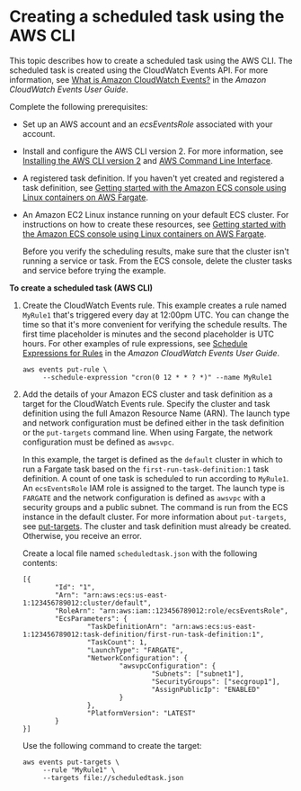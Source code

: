 # Creating a scheduled task using the AWS CLI<a name="scheduled_tasks_cli_tutorial"></a>

This topic describes how to create a scheduled task using the AWS CLI\. The scheduled task is created using the CloudWatch Events API\. For more information, see [What is Amazon CloudWatch Events?](https://docs.aws.amazon.com/AmazonCloudWatch/latest/events/WhatIsCloudWatchEvents.html) in the *Amazon CloudWatch Events User Guide*\.

Complete the following prerequisites:
+ Set up an AWS account and an *ecsEventsRole* associated with your account\.
+ Install and configure the AWS CLI version 2\. For more information, see [Installing the AWS CLI version 2](https://docs.aws.amazon.com/https://docs.aws.amazon.com/cli/latest/userguide/install-cliv2.html) and [AWS Command Line Interface](https://docs.aws.amazon.com/cli/latest/userguide/cli-environment.html)\.
+ A registered task definition\. If you haven't yet created and registered a task definition, see [Getting started with the Amazon ECS console using Linux containers on AWS Fargate](getting-started-fargate.md)\.
+ An Amazon EC2 Linux instance running on your default ECS cluster\. For instructions on how to create these resources, see [Getting started with the Amazon ECS console using Linux containers on AWS Fargate](getting-started-fargate.md)\.

  Before you verify the scheduling results, make sure that the cluster isn't running a service or task\. From the ECS console, delete the cluster tasks and service before trying the example\.

**To create a scheduled task \(AWS CLI\)**

1. Create the CloudWatch Events rule\. This example creates a rule named `MyRule1` that's triggered every day at 12:00pm UTC\. You can change the time so that it's more convenient for verifying the schedule results\. The first time placeholder is minutes and the second placeholder is UTC hours\. For other examples of rule expressions, see [Schedule Expressions for Rules](https://docs.aws.amazon.com/AmazonCloudWatch/latest/events/ScheduledEvents.html) in the *Amazon CloudWatch Events User Guide*\.

   ```
   aws events put-rule \
        --schedule-expression "cron(0 12 * * ? *)" --name MyRule1
   ```

1. Add the details of your Amazon ECS cluster and task definition as a target for the CloudWatch Events rule\. Specify the cluster and task definition using the full Amazon Resource Name \(ARN\)\. The launch type and network configuration must be defined either in the task definition or the `put-targets` command line\. When using Fargate, the network configuration must be defined as `awsvpc`\.

   In this example, the target is defined as the `default` cluster in which to run a Fargate task based on the `first-run-task-definition:1` task definition\. A count of one task is scheduled to run according to `MyRule1`\. An `ecsEventsRole` IAM role is assigned to the target\. The launch type is `FARGATE` and the network configuration is defined as `awsvpc` with a security groups and a public subnet\. The command is run from the ECS instance in the default cluster\. For more information about `put-targets`, see [put\-targets](https://docs.aws.amazon.com/cli/latest/reference/events/put-targets.html)\. The cluster and task definition must already be created\. Otherwise, you receive an error\.

   Create a local file named `scheduledtask.json` with the following contents:

   ```
   [{
           "Id": "1",
           "Arn": "arn:aws:ecs:us-east-1:123456789012:cluster/default",
           "RoleArn": "arn:aws:iam::123456789012:role/ecsEventsRole",
           "EcsParameters": {
                   "TaskDefinitionArn": "arn:aws:ecs:us-east-1:123456789012:task-definition/first-run-task-definition:1",
                   "TaskCount": 1,
                   "LaunchType": "FARGATE",
                   "NetworkConfiguration": {
                           "awsvpcConfiguration": {
                                   "Subnets": ["subnet1"],
                                   "SecurityGroups": ["secgroup1"],
                                   "AssignPublicIp": "ENABLED"
                           }
                   },
                   "PlatformVersion": "LATEST"
           }
   }]
   ```

   Use the following command to create the target:

   ```
   aws events put-targets \
        --rule "MyRule1" \
        --targets file://scheduledtask.json
   ```